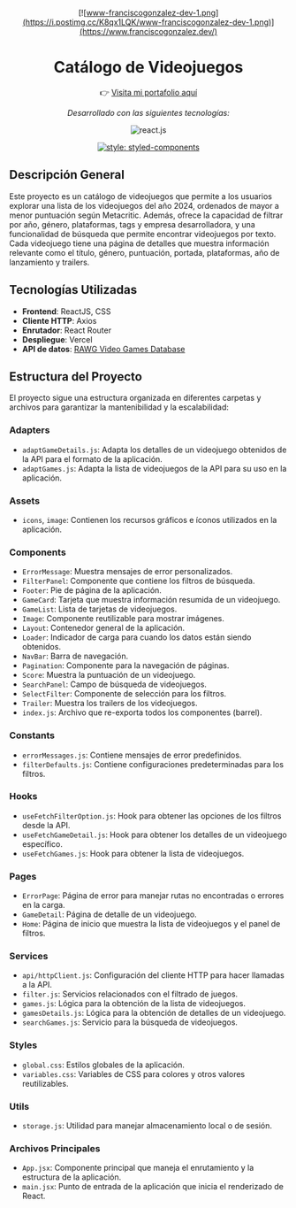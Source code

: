 <div align='center'>
  
   [![www-franciscogonzalez-dev-1.png](https://i.postimg.cc/K8qx1LQK/www-franciscogonzalez-dev-1.png)](https://www.franciscogonzalez.dev/)

  <h1>Catálogo de Videojuegos</h1>

 👉 [Visita mi portafolio aquí](https://www.franciscogonzalez.dev/)

  <i>Desarrollado con las siguientes tecnologías:</i>

  <div>
  <img src="https://img.shields.io/badge/-React_JS-black?style=for-the-badge&logoColor=white&logo=react&color=61DAFB" alt="react.js" />
  
  [![style: styled-components](https://img.shields.io/badge/style-%F0%9F%92%85%20styled--components-orange.svg?colorB=daa357&colorA=db748e)](https://github.com/styled-components/styled-components)
  </div>
</div>



## Descripción General
Este proyecto es un catálogo de videojuegos que permite a los usuarios explorar una lista de los videojuegos del año 2024, ordenados de mayor a menor puntuación según Metacritic. Además, ofrece la capacidad de filtrar por año, género, plataformas, tags y empresa desarrolladora, y una funcionalidad de búsqueda que permite encontrar videojuegos por texto. Cada videojuego tiene una página de detalles que muestra información relevante como el título, género, puntuación, portada, plataformas, año de lanzamiento y trailers.

## Tecnologías Utilizadas
- **Frontend**: ReactJS, CSS
- **Cliente HTTP**: Axios
- **Enrutador**: React Router
- **Despliegue**: Vercel
- **API de datos**: [RAWG Video Games Database](https://rawg.io/apidocs)

## Estructura del Proyecto
El proyecto sigue una estructura organizada en diferentes carpetas y archivos para garantizar la mantenibilidad y la escalabilidad:


### Adapters
- `adaptGameDetails.js`: Adapta los detalles de un videojuego obtenidos de la API para el formato de la aplicación.
- `adaptGames.js`: Adapta la lista de videojuegos de la API para su uso en la aplicación.

### Assets
- `icons`, `image`: Contienen los recursos gráficos e íconos utilizados en la aplicación.

### Components
- `ErrorMessage`: Muestra mensajes de error personalizados.
- `FilterPanel`: Componente que contiene los filtros de búsqueda.
- `Footer`: Pie de página de la aplicación.
- `GameCard`: Tarjeta que muestra información resumida de un videojuego.
- `GameList`: Lista de tarjetas de videojuegos.
- `Image`: Componente reutilizable para mostrar imágenes.
- `Layout`: Contenedor general de la aplicación.
- `Loader`: Indicador de carga para cuando los datos están siendo obtenidos.
- `NavBar`: Barra de navegación.
- `Pagination`: Componente para la navegación de páginas.
- `Score`: Muestra la puntuación de un videojuego.
- `SearchPanel`: Campo de búsqueda de videojuegos.
- `SelectFilter`: Componente de selección para los filtros.
- `Trailer`: Muestra los trailers de los videojuegos.
- `index.js`: Archivo que re-exporta todos los componentes (barrel).

### Constants
- `errorMessages.js`: Contiene mensajes de error predefinidos.
- `filterDefaults.js`: Contiene configuraciones predeterminadas para los filtros.

### Hooks
- `useFetchFilterOption.js`: Hook para obtener las opciones de los filtros desde la API.
- `useFetchGameDetail.js`: Hook para obtener los detalles de un videojuego específico.
- `useFetchGames.js`: Hook para obtener la lista de videojuegos.

### Pages
- `ErrorPage`: Página de error para manejar rutas no encontradas o errores en la carga.
- `GameDetail`: Página de detalle de un videojuego.
- `Home`: Página de inicio que muestra la lista de videojuegos y el panel de filtros.

### Services
- `api/httpClient.js`: Configuración del cliente HTTP para hacer llamadas a la API.
- `filter.js`: Servicios relacionados con el filtrado de juegos.
- `games.js`: Lógica para la obtención de la lista de videojuegos.
- `gamesDetails.js`: Lógica para la obtención de detalles de un videojuego.
- `searchGames.js`: Servicio para la búsqueda de videojuegos.

### Styles
- `global.css`: Estilos globales de la aplicación.
- `variables.css`: Variables de CSS para colores y otros valores reutilizables.

### Utils
- `storage.js`: Utilidad para manejar almacenamiento local o de sesión.

### Archivos Principales
- `App.jsx`: Componente principal que maneja el enrutamiento y la estructura de la aplicación.
- `main.jsx`: Punto de entrada de la aplicación que inicia el renderizado de React.
